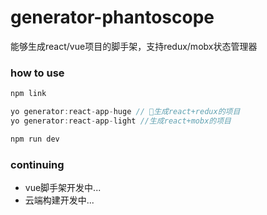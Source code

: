 # generator-phantoscope
能够生成react/vue项目的脚手架，支持redux/mobx状态管理器

### how to use
```javascript
npm link  
```

```javascript
yo generator:react-app-huge // 生成react+redux的项目
yo generator:react-app-light //生成react+mobx的项目 
```

```javascript
npm run dev 
```


### continuing
* vue脚手架开发中...
* 云端构建开发中...